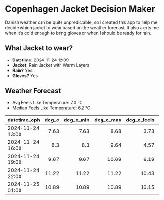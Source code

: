 
# Copenhagen Jacket Decision Maker

Danish weather can be quite unpredictable, so I created this app to help me decide which jacket to wear based on the weather forecast. 
It also alerts me when it's cold enough to bring gloves or when I should be ready for rain.

## What Jacket to wear?

- **Datetime**: 2024-11-24 12:09
- **Jacket**: Rain Jacket with Warm Layers
- **Rain?** Yes
- **Gloves?** Yes

## Weather Forecast
- Avg Feels Like Temperature: 7.0 °C
- Median Feels Like Temperature: 6.2 °C

| datetime_cph     |   deg_c |   deg_c_min |   deg_c_max |   deg_c_feels | weather   | wind   | rain   |
|:-----------------|--------:|------------:|------------:|--------------:|:----------|:-------|:-------|
| 2024-11-24 13:00 |    7.63 |        7.63 |        8.68 |          3.73 | Rain      | High   | Medium |
| 2024-11-24 16:00 |    8.3  |        8.3  |        9.64 |          4.57 | Clouds    | High   | None   |
| 2024-11-24 19:00 |    9.67 |        9.67 |       10.69 |          6.19 | Clouds    | High   | None   |
| 2024-11-24 22:00 |   11.22 |       11.22 |       11.22 |         10.43 | Clouds    | High   | None   |
| 2024-11-25 01:00 |   10.89 |       10.89 |       10.89 |         10.15 | Clouds    | High   | None   |
        